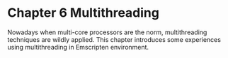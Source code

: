 # Chapter 6 Multithreading

Nowadays when multi-core processors are the norm, multithreading techniques are wildly applied. This chapter introduces some experiences using multithreading in Emscripten environment.
